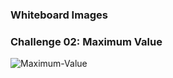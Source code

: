 ﻿### Whiteboard Images

### Challenge 02: Maximum Value
![Maximum-Value](Whiteboared/max.drawio.png)
